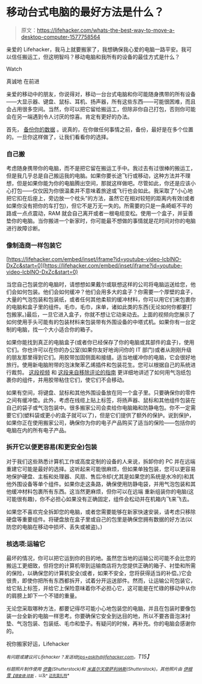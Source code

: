 # 移动台式电脑的最好方法是什么？

> 原文：<https://lifehacker.com/whats-the-best-way-to-move-a-desktop-computer-1577758564>

亲爱的 Lifehacker，我马上就要搬家了，我想确保我心爱的电脑一路平安。我可以信任搬运工，但这明智吗？移动电脑和我所有的设备的最佳方式是什么？

Watch

真诚地
在前进

亲爱的移动中的朋友，你说得对，移动一台台式电脑和你可能随身携带的所有设备——大显示器、键盘、鼠标、耳机、扬声器，所有这些东西——可能很困难，而且会占用很多空间。当然，你可以把它留给搬运工，但除非你自己打包，否则你可能会在另一端遇到令人讨厌的惊喜。肯定有更好的办法。

首先， [备份你的数据](http://lifehacker.com/set-up-an-automated-bulletproof-file-back-up-solution-5787572) 。说真的，在你做任何事情之前，备份，最好是在多个位置 的。一旦你这样做了，让我们看看你的选择。

### 自己搬

考虑随身携带你的电脑，而不是把它留在搬运工手中。我过去有过很棒的搬运工，但是我几乎总是自己搬运我的电脑。如果你要长途飞行或移动，这种方法并不理想，但是如果你能为你的电脑腾出空间，那就这样做吧。尽管如此，你还是应该小心打包——仅仅因为你很温柔并不意味着旅途或飞行也会如此。我采取了“小心地把它扣在后座上，旁边放一个枕头”的方法，虽然它在相对较短的距离内有效(或者如果你没有把你的车打包)，但它不是万无一失的。所需要的只是一条崎岖不平的路或一点点震动，RAM 就会自己离开或者一根电缆变松。使用一个盒子，并妥善垫你的电脑。当你搬进一个新家时，你可能最不想做的事情就是花时间对你的电脑进行故障诊断。

### 像制造商一样包装它

 [https://lifehacker.com/embed/inset/iframe?id=youtube-video-lcblNO-DxZc&start=0](https://lifehacker.com/embed/inset/iframe?id=youtube-video-lcblNO-DxZc&start=0) 

当您自己包装您的电脑时，请想想如果戴尔或联想这样的公司将电脑运送给您，他们会如何包装。他们会如何缓冲？他们会用多大的盒子？你需要一个厚壁的盒子，大量的气泡包装和包装纸，或者任何其他柔软的缓冲材料，你可以用它们来包裹你的电脑和盒子里的组件。毛巾，毛巾，床单，诸如此类的东西(无论如何你都要打包搬家。)最后，一旦它进入盒子，你就不想让它动来动去。上面的视频向您展示了如何使用手头可能有的包装材料来包装带有外围设备的中塔式机。如果你有一台定制的电脑，找一个大小适合你的箱子。

如果你能找到真正的电脑盒子(或者你已经保存了你的电脑或其部件的盒子)，使用它们。你也许可以在你的办公室(如果你友好地询问你的 IT 部门)或者从刚刚升级的朋友那里得到它们。用胶带加固侧面和接缝。适当地缓冲你的电脑，它会很好地旅行。使用新电脑附带的泡沫聚苯乙烯插件和包装花生。您可以根据自己的系统进行裁剪。 [这段视频](https://www.youtube.com/watch?v=9fZrlQFM9rs) 和 [这段来自移除评论的指南](http://www.removalreviews.co.uk/move/pack-computer-for-moving) 更详细地讲述了如何用气泡纸包裹你的组件，并用胶带粘住它们，使它们不会移动。

如果有空间，将键盘、鼠标和其他外围设备放在同一个盒子里。只要确保你的零件之间有缓冲垫。此外，考虑在线缆上贴上标签，将扬声器、鼠标和其他组件包装在自己的袋子或气泡包装中。很多搬家公司会卖给你电脑箱和防静电包。你不一定需要它们(塑料袋或更小的盒子就可以了)，但是它们提供了额外的保护。说到保护，如果你正在使用搬家公司，确保你为你的电子产品购买了适当的保险——包括你的电脑在内的所有电子产品。

### 拆开它以便更容易(和更安全)包装

对于我们这些熟悉计算机工作或高度定制的设备的人来说，拆卸你的 PC 并在远端重建它可能是最好的选择。这听起来可能很麻烦，但如果单独包装，您可以更容易地保护硬盘、主板和处理器、风扇、售后冷却(尤其是如果您的系统是水冷的)和其他外围设备等单个组件。如果你走这条路，确保使用防静电袋，并用气泡包装和其他缓冲材料包裹所有东西。这当然更麻烦，但你可以在远端 重新组装你的电脑(这可能很有趣)，你不必担心如果没有正确固定，组件会松动并在机箱内飞来飞去。

如果您不喜欢完全拆卸您的电脑，或者您需要能够在新家快速安装，请考虑只移除硬盘等重要组件。将硬盘放在盒子里或自己的包里是确保您拥有数据的好方法(以防您的电脑在移动中损坏、丢失或被盗)。)

### 核选项:运输它

最坏的情况，你可以把它运到你的目的地。虽然您当地的运输公司可能不会比您的搬运工更细致，但将您的计算机带到运输商店将为您提供正确的箱子、衬垫和所需的保险，以确保您的计算机安全(或者，如果不安全，您将获得适当的补偿。)它会很贵，即使你把所有东西都拆开，试着分开运送部件。然而，让运输公司包装它，给它贴上标签，并给它上保险意味着你不必担心它，这可能是在忙碌的移动中从你的肩膀上卸下一个不错的重量。

无论您采取哪种方法，都要记得尽可能小心地包装您的电脑，并且在包装时要像包装一台全新的电脑一样思考。你要确保它安全到达目的地，所以不要吝啬泡沫衬垫、气泡包装、包装纸、毛巾和垫子。有疑问的时候，再补充。你的电脑会感谢你的。

祝你搬家好运，Lifehacker

*<small>有问题或建议问 Lifehacker？发送给</small>*[*<small>tips+asklh@lifehacker.com</small>*](mailto:tips+asklh@lifehacker.com)*<small>。</small>T15】*

<small>*标题照片制作使用*</small> [<small>*伊鲁*</small>](http://www.shutterstock.com/pic.mhtml?id=74204881&src=id)<small>*(Shutterstock)和*</small> [<small>*米盖尔天使萨利纳斯*</small>](http://www.shutterstock.com/pic.mhtml?id=24720682&src=id)<small>*(Shutterstock)。其他照片由*</small> [<small>*伊根雪*</small>](https://www.flickr.com/photos/egansnow/271941148)<small>*[<small>*【理查德·琼斯*</small>](https://www.flickr.com/photos/richard_jones/3025480795/) <small>*，以及*</small> [<small>迈克莫扎特</small>](https://www.flickr.com/photos/jeepersmedia/13883919766/)*</small><small></small>